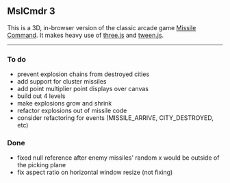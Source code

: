 ## MslCmdr 3
This is a 3D, in-browser version of the classic arcade game [Missile Command](http://en.wikipedia.org/wiki/Missile_Command). It makes heavy use of [three.js](https://github.com/mrdoob/three.js/) and [tween.js](https://github.com/sole/tween.js).

 * * *

### To do
 * prevent explosion chains from destroyed cities
 * add support for cluster missiles
 * add point multiplier point displays over canvas
 * build out 4 levels
 * make explosions grow and shrink
 * refactor explosions out of missile code
 * consider refactoring for events (MISSILE_ARRIVE, CITY_DESTROYED, etc)

### Done
 * fixed null reference after enemy missiles' random x would be outside of the picking plane
 * fix aspect ratio on horizontal window resize (not fixing)
